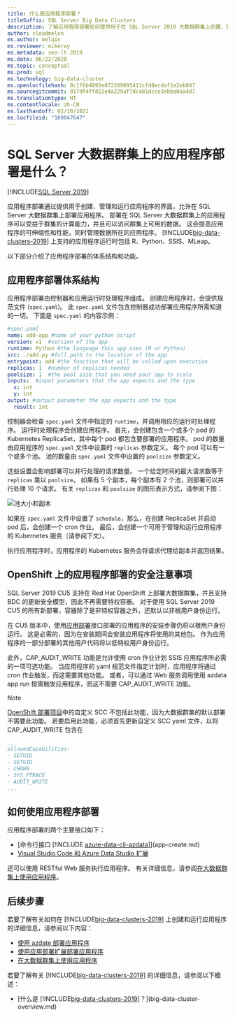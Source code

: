 ```yaml
---
title: 什么是应用程序部署？
titleSuffix: SQL Server Big Data Clusters
description: 了解应用程序部署如何提供用于在 SQL Server 2019 大数据群集上创建、管理和运行应用程序的接口。
author: cloudmelon
ms.author: melqin
ms.reviewer: mikeray
ms.metadata: seo-lt-2019
ms.date: 06/22/2020
ms.topic: conceptual
ms.prod: sql
ms.technology: big-data-cluster
ms.openlocfilehash: 8c1f6b4895e872289095411cfd8ecdaf1e2eb087
ms.sourcegitcommit: 917df4ffd22e4a229af7dc481dcce3ebba0aa4d7
ms.translationtype: HT
ms.contentlocale: zh-CN
ms.lasthandoff: 02/10/2021
ms.locfileid: "100047647"
---
```

# <a name="what-is-application-deployment-on-a-sql-server-big-data-cluster"></a>SQL Server 大数据群集上的应用程序部署是什么？

[!INCLUDE[SQL Server 2019](../includes/applies-to-version/sqlserver2019.md)]

应用程序部署通过提供用于创建、管理和运行应用程序的界面，允许在 SQL Server 大数据群集上部署应用程序。 部署在 SQL Server 大数据群集上的应用程序可以受益于群集的计算能力，并且可以访问群集上可用的数据。 这会提高应用程序的可伸缩性和性能，同时管理数据所在的应用程序。 [!INCLUDE[big-data-clusters-2019](../includes/ssbigdataclusters-ss-nover.md)] 上支持的应用程序运行时包括 R、Python、SSIS、MLeap。

以下部分介绍了应用程序部署的体系结构和功能。

## <a name="application-deployment-architecture"></a>应用程序部署体系结构

应用程序部署由控制器和应用运行时处理程序组成。 创建应用程序时，会提供规范文件 (`spec.yaml`)。 此 `spec.yaml` 文件包含控制器成功部署应用程序所需知道的一切。 下面是 `spec.yaml` 的内容示例：

```yaml
#spec.yaml
name: add-app #name of your python script
version: v1  #version of the app
runtime: Python #the language this app uses (R or Python)
src: ./add.py #full path to the location of the app
entrypoint: add #the function that will be called upon execution
replicas: 1  #number of replicas needed
poolsize: 1  #the pool size that you need your app to scale
inputs:  #input parameters that the app expects and the type
  x: int
  y: int
output: #output parameter the app expects and the type
  result: int
```

控制器会检查 `spec.yaml` 文件中指定的 `runtime`，并调用相应的运行时处理程序。 运行时处理程序会创建应用程序。 首先，会创建包含一个或多个 pod 的 Kubernetes ReplicaSet，其中每个 pod 都包含要部署的应用程序。 pod 的数量由应用程序的 `spec.yaml` 文件中设置的 `replicas` 参数定义。 每个 pod 可以有一个或多个池。 池的数量由 `spec.yaml` 文件中设置的 `poolsize` 参数定义。

这些设置会影响部署可以并行处理的请求数量。 一个给定时间的最大请求数等于 `replicas` 乘以 `poolsize`。 如果有 5 个副本，每个副本有 2 个池，则部署可以并行处理 10 个请求。 有关 `replicas` 和 `poolsize` 的图形表示方式，请参阅下图：

![池大小和副本](media/big-data-cluster-create-apps/poolsize-vs-replicas.png)

如果在 `spec.yaml` 文件中设置了 `schedule`，那么，在创建 ReplicaSet 并启动 pod 后，会创建一个 cron 作业。 最后，会创建一个可用于管理和运行应用程序的 Kubernetes 服务（请参阅下文）。

执行应用程序时，应用程序的 Kubernetes 服务会将请求代理给副本并返回结果。

## <a name="security-considerations-for-applications-deployments-on-openshift"></a><a id="app-deploy-security"></a> OpenShift 上的应用程序部署的安全注意事项

SQL Server 2019 CU5 支持在 Red Hat OpenShift 上部署大数据群集，并且支持 BDC 的更新安全模型，因此不再需要特权容器。 对于使用 SQL Server 2019 CU5 的所有新部署，容器除了是非特权容器之外，还默认以非根用户身份运行。

在 CU5 版本中，使用[应用部署]()接口部署的应用程序的安装步骤仍将以根用户身份运行。 这是必需的，因为在安装期间会安装应用程序将使用的其他包。 作为应用程序的一部分部署的其他用户代码将以低特权用户身份运行。 

此外，CAP_AUDIT_WRITE 功能是允许使用 cron 作业计划 SSIS 应用程序所必需的一项可选功能。 当应用程序的 yaml 规范文件指定计划时，应用程序将通过 cron 作业触发，而这需要其他功能。  或者，可以通过 Web 服务调用使用 azdata app run 按需触发应用程序，而这不需要 CAP_AUDIT_WRITE 功能。 

> [!NOTE]
> [OpenShift 部署项目](deploy-openshift.md)中的自定义 SCC 不包括此功能，因为大数据群集的默认部署不需要此功能。 若要启用此功能，必须首先更新自定义 SCC yaml 文件，以将 CAP_AUDIT_WRITE 包含在 

```yml
...
allowedCapabilities:
- SETUID
- SETGID
- CHOWN
- SYS_PTRACE
- AUDIT_WRITE
...
```

## <a name="how-to-work-with-application-deployment"></a>如何使用应用程序部署

应用程序部署的两个主要接口如下： 
- [命令行接口 [!INCLUDE [azure-data-cli-azdata](../includes/azure-data-cli-azdata.md)]](app-create.md)
- [Visual Studio Code 和 Azure Data Studio 扩展](app-deployment-extension.md)

还可以使用 RESTful Web 服务执行应用程序。 有关详细信息，请参阅[在大数据群集上使用应用程序](app-consume.md)。

## <a name="next-steps"></a>后续步骤

若要了解有关如何在 [!INCLUDE[big-data-clusters-2019](../includes/ssbigdataclusters-ss-nover.md)] 上创建和运行应用程序的详细信息，请参阅以下内容：

- [使用 azdate 部署应用程序](app-create.md)
- [使用应用部署扩展部署应用程序](app-deployment-extension.md)
- [在大数据群集上使用应用程序](app-consume.md)

若要了解有关 [!INCLUDE[big-data-clusters-2019](../includes/ssbigdataclusters-ss-nover.md)] 的详细信息，请参阅以下概述：

- [什么是 [!INCLUDE[big-data-clusters-2019](../includes/ssbigdataclusters-ver15.md)]？](big-data-cluster-overview.md)